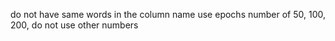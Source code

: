 do not have same words in the column name
use epochs number of 50, 100, 200, do not use other numbers
